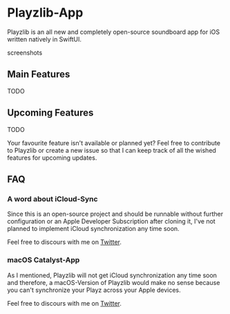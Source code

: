 # Playzlib-App
Playzlib is an all new and completely open-source soundboard app for iOS written natively in SwiftUI.

screenshots

## Main Features
TODO

## Upcoming Features
TODO

Your favourite feature isn't available or planned yet?
Feel free to contribute to Playzlib or create a new issue so that I can keep track of all the wished features for upcoming updates.

## FAQ

### A word about iCloud-Sync
Since this is an open-source project and should be runnable without further configuration or an Apple Developer Subscription after cloning it, I've not planned to implement iCloud synchronization any time soon.

Feel free to discours with me on [Twitter](https://twitter.com/LaurensKDev).

### macOS Catalyst-App
As I mentioned, Playzlib will not get iCloud synchronization any time soon and therefore, a macOS-Version of Playzlib would make no sense because you can't synchronize your Playz across your Apple devices.

Feel free to discours with me on [Twitter](https://twitter.com/LaurensKDev).
